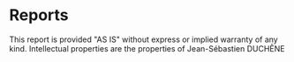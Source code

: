 # Reports

This report is provided "AS IS" without express or implied warranty of any kind.
Intellectual properties are the properties of Jean-Sébastien DUCHÊNE
